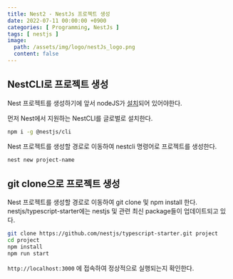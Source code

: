 ```yaml
---
title: Nest2 - NestJs 프로젝트 생성
date: 2022-07-11 00:00:00 +0900
categories: [ Programming, NestJs ]
tags: [ nestjs ]
image:
  path: /assets/img/logo/nestJs_logo.png
  content: false
---
```


## NestCLI로 프로젝트 생성

Nest 프로젝트를 생성하기에 앞서 nodeJS가 [설치](https://nodejs.org/en/download)되어 있어야한다.

먼저 Nest에서 지원하는 NestCLI를 글로벌로 설치한다.

``` bash
npm i -g @nestjs/cli
```

Nest 프로젝트를 생성할 경로로 이동하여 nestcli 명령어로 프로젝트를 생성한다.

``` bash
nest new project-name
```

## git clone으로 프로젝트 생성

Nest 프로젝트를 생성할 경로로 이동하여 git clone 및 npm install 한다.
nestjs/typescript-starter에는 nestjs 및 관련 최신 package들이 업데이트되고 있다.

``` bash
git clone https://github.com/nestjs/typescript-starter.git project
cd project
npm install
npm run start
```

`http://localhost:3000` 에 접속하여 정상적으로 실행되는지 확인한다.
